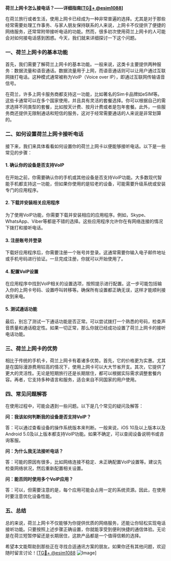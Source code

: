 **荷兰上网卡怎么接电话？——详细指南[[TG💪+ @esim1088](https://t.me/s/esim1088)]**

在荷兰旅行或者生活，使用上网卡已经成为一种非常普遍的选择。尤其是对于那些经常需要处理工作事务、与家人朋友保持联系的人来说，上网卡不仅提供了便捷的网络服务，还常常附带接听电话的功能。然而，很多初次使用荷兰上网卡的人可能会对如何接电话感到困惑。今天，我们就来详细探讨一下这个问题。

### 一、荷兰上网卡的基本功能

首先，我们需要了解荷兰上网卡的基本功能。一般来说，这类卡主要提供两种服务：数据流量和语音通话。数据流量用于上网，而语音通话则可以让用户通过互联网拨打电话。这种模式通常被称为VoIP（Voice over IP），即通过互联网传输语音信号。

在荷兰，许多上网卡服务商都支持这一功能，比如著名的Sim卡品牌如eSIM等。这些卡通常可以在多个国家使用，并且具有灵活的套餐选择。你可以根据自己的需求选择不同类型的套餐，比如按天计费、按月计费或者是包年套餐。此外，一些服务商还提供无限制通话和短信的服务，这对于经常需要通话的人来说是非常划算的。

### 二、如何设置荷兰上网卡接听电话

接下来，我们来具体看看如何设置你的荷兰上网卡以便能够接听电话。以下是一些常见的步骤：

#### 1. 确认你的设备是否支持VoIP

在开始之前，你需要确认你的手机或其他设备是否支持VoIP功能。大多数现代智能手机都支持这一功能，但如果你使用的是较老的设备，可能需要升级系统或安装专门的应用程序。

#### 2. 下载并安装相关应用程序

为了使用VoIP功能，你需要下载并安装相应的应用程序。例如，Skype、WhatsApp、Viber等都是不错的选择。这些应用程序允许你在有网络连接的情况下拨打和接听电话。

#### 3. 注册账号并登录

下载好应用程序后，你需要注册一个账号并登录。这通常需要你输入电子邮件地址或手机号码进行验证。一旦完成注册，你就可以开始使用了。

#### 4. 配置VoIP设置

在应用程序中找到VoIP相关的设置选项，按照提示进行配置。这一步可能包括输入你的上网卡号码、设置呼叫转移等。确保所有设置都正确无误，这样才能顺利接收到来电。

#### 5. 测试通话功能

最后，别忘了测试一下通话功能是否正常。可以尝试拨打一个熟悉的号码，检查声音质量和通话稳定性。如果一切正常，那么你就已经成功设置了荷兰上网卡的接听电话功能。

### 三、荷兰上网卡的优势

相比于传统的手机卡，荷兰上网卡有着诸多优势。首先，它的价格更为实惠。尤其是在国际漫游费用较高的情况下，使用上网卡可以大大节省开支。其次，它提供了更大的灵活性。无论是短期旅行还是长期居住，都可以根据实际需求调整套餐内容。再者，它支持多种语言和服务，适合来自不同国家的用户使用。

### 四、常见问题解答

在使用过程中，可能会遇到一些问题。以下是几个常见的疑问及解答：

**问：我该如何判断我的设备是否支持VoIP？**

答：可以通过查看设备的操作系统版本来判断。一般来说，iOS 10及以上版本以及Android 5.0及以上版本都支持VoIP功能。如果不确定，可以查阅设备说明书或咨询客服。

**问：为什么我无法接听电话？**

答：可能的原因有很多，比如网络连接不稳定、未正确配置VoIP设置等。建议先检查网络状况，然后重新配置相关设置。

**问：能否同时使用多个VoIP应用？**

答：可以，但需要注意的是，每个应用可能会占用一定的系统资源。因此，在使用时要注意优化设备性能。

### 五、总结

总的来说，荷兰上网卡不仅能够为你提供优质的网络服务，还能让你轻松实现电话接听功能。只要按照上述步骤正确设置，你就能享受到便利快捷的通信体验。无论是在荷兰短暂停留还是长期居住，这款产品都是一个值得信赖的选择。

希望本文能帮助到那些正在寻找合适通讯方案的朋友。如果你还有其他问题，欢迎随时留言讨论！[[TG💪+ @esim1088](https://t.me/s/esim1088) ![Image](https://i.postimg.cc/4NQfJmqS/Snipaste-2025-05-13-00-14-12.png)]
